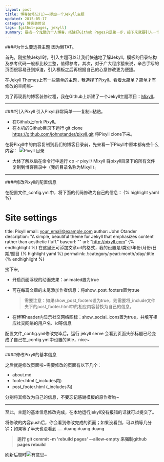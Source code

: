```yaml
---
layout: post
title: 博客装修记(1)——添加一个Jekyll主题
updated: 2015-05-17
category: 博客装修记
tags: [github-pages, jekyll]
summary: 要搞一个炫酷的个人博客，搭建好Github Pages只是第一步，接下来就要引入一个Jekyll主题。我选择的主题是Pixyll
---
```


####为什么要选择主题
因为懒TAT。

首先，刚接触Jekyll时，引入主题可以让我们快速地了解Jekyll。模板的目录结构及参考代码一般都比较工整，值得参考。其次，对于广大程序猿来说，辛苦手写的页面很容易丑到掉渣，引入模板之后再根据自己的心意修改更为便捷。

在[Jekyll Themes](http://jekyllthemes.org)上有一些简单的主题，我选择了[Pixyll](https://github.com/johnotander/pixyll)。看着太简单？简单才有修改的空间嘛~

为了再现我的博客装修过程，我在Github上新建了一个Jekyll主题项目：[Mixyll](https://github.com/ErythroME/Mixyll)。

---
####引入Pixyll
引入Pixyll非常简单——复制+粘贴。

* 在Github上fork Pixyll。
* 在本机的Github目录下运行 <span class="command"><span>git clone https://github.com/johnotander/pixyll.git</span></span> 将Pixyll clone下来。

在将Pixyll中的内容复制到我们的博客目录前，先来看一下Pixyll中原本都有些什么内容：
![Pixyll 目录](http://7xit9q.com1.z0.glb.clouddn.com/decorateMyBlog1st1.png)

* 大体了解以后在命令行中运行 <span class="command"><span>cp -r pixyll/ Mixyll</span></span> 将pixyll目录下的所有文件复制到博客目录中（我的目录名称为Mixyll）。

---
####修改Pixyll的配置信息

在配置文件\_config.yml中，将下面的代码修改为自己的信息：
{% highlight yaml %}
# Site settings
title:       Pixyll
email:       your_email@example.com
author:      John Otander
description: "A simple, beautiful theme for Jekyll that emphasizes content rather than aesthetic fluff."
baseurl:     ""
url:         "http://pixyll.com"
{% endhighlight %}
在这里还可添加文章url的格式，我的设置是/类别/年份/月份/日期/题目
{% highlight yaml %}
permalink: /:category/:year/:month/:day/:title
{% endhighlight %}

接下来,

* 开启页面浮现的动画效果：animated置为true
* 可在每篇文章的末尾添加作者信息：将show\_post\_footers置为true

    > 需要注意：如果show\_post\_footers设为true，则需要将\_include文件夹下的post\_footer.html中的相应内容替换为自己的信息。
	
* 在博客header内显示社交网络图标：show\_social\_icons置为true，并填写相应社交网络的用户名、id等信息

配置文件\_config.yml修改完毕后，运行 <span class="command"><span>jekyll serve</span></span> 会看到页面头部标题已经变成了自己在\_config.yml中设置的title，nice~

---
####修改Pixyll的基本信息

之后就是修改页面啦~需要修改的页面有以下几个：

* about.md
* footer.html (_includes内)
* post\_footer.html  (\_includes内)

分别将其修改为自己的信息，不要忘记感谢模板的原作者哟~

---
至此，主题的基本信息修改完成，在本地运行jekyll没有报错的话就可以提交了。

将修改的内容push后，你会看到修改完成的页面；如果没看到，可以稍等几分钟；如果等了半天也没看到……duang duang duang

> <strong>运行 <span class="command"><span>git commit -m 'rebuild pages' --allow-empty</span></span> 来强制github pages rebuild</strong>

刷新后顿时![有意思~](http://7xit9q.com1.z0.glb.clouddn.com/decorateMyBlog1st2.jpg)


